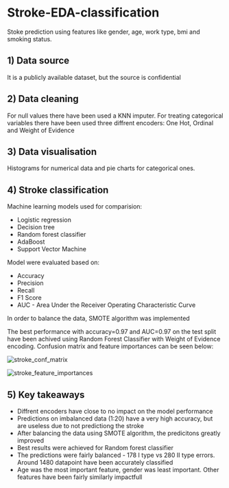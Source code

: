 # Stroke-EDA-classification
Stoke prediction using features like gender, age, work type, bmi and smoking status.

## 1) Data source
It is a publicly available dataset, but the source is confidential

## 2) Data cleaning
For null values there have been used a KNN imputer. For treating categorical variables there have been used three diffrent encoders: One Hot, Ordinal and Weight of Evidence

## 3) Data visualisation
Histograms for numerical data and pie charts for categorical ones.

## 4) Stroke classification
Machine learning models used for comparision:
* Logistic regression
* Decision tree
* Random forest classifier
* AdaBoost
* Support Vector Machine

Model were evaluated based on:
* Accuracy
* Precision
* Recall
* F1 Score
* AUC - Area Under the Receiver Operating Characteristic Curve

In order to balance the data, SMOTE algorithm was implemented

The best performance with accuracy=0.97 and AUC=0.97 on the test split have been achived using Random Forest Classifier with Weight of Evidence encoding. Confusion matrix and feature importances can be seen below:

![stroke_conf_matrix](https://github.com/WaznyKamo/Stroke-EDA-classification/assets/34655004/3a031e46-5b6c-4f20-97c2-e075faadce3c)

![stroke_feature_importances](https://github.com/WaznyKamo/Stroke-EDA-classification/assets/34655004/9e14f14b-3666-4d17-b548-ac617aae67d8)

## 5) Key takeaways
* Diffrent encoders have close to no impact on the model performance
* Predictions on imbalanced data (1:20) have a very high accuracy, but are useless due to not predictiong the stroke
* After balancing the data using SMOTE algorithm, the predicitons greatly improved
* Best results were achieved for Random forest classifier
* The predictions were fairly balanced - 178 I type vs 280 II type errors. Around 1480 datapoint have been accurately classified
* Age was the most important feature, gender was least important. Other features have been fairly similarly impactfull

